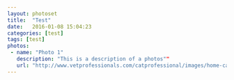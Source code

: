 ```yaml
---
layout: photoset
title:  "Test"
date:   2016-01-08 15:04:23
categories: [test]
tags: [test]
photos:
 - name: "Photo 1"
   description: "This is a description of a photos""
   url: "http://www.vetprofessionals.com/catprofessional/images/home-cat.jpg"
---
```


